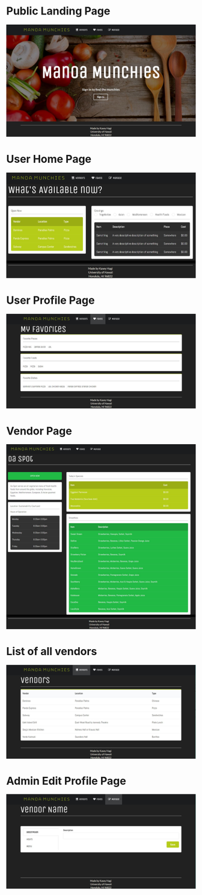 # Public Landing Page
<img class="ui medium right floated image" src="https://github.com/kaseyhagi/final-project-mockup/blob/master/doc/public-landing-page.JPG">

# User Home Page
<img class="ui medium right floated image" src="https://github.com/kaseyhagi/final-project-mockup/blob/master/doc/user-home-page.JPG">

# User Profile Page

<img class="ui medium right floated image" src="https://github.com/kaseyhagi/final-project-mockup/blob/master/doc/user-profile.JPG">

# Vendor Page
<img class="ui medium right floated image" src="https://github.com/kaseyhagi/final-project-mockup/blob/master/doc/vendor-page2.JPG">

# List of all vendors
<img class="ui medium right floated image" src="https://github.com/kaseyhagi/final-project-mockup/blob/master/doc/list-of-vendors.JPG">

# Admin Edit Profile Page
<img class="ui medium right floated image" src="https://github.com/kaseyhagi/final-project-mockup/blob/master/doc/admin-profile-page.JPG">



